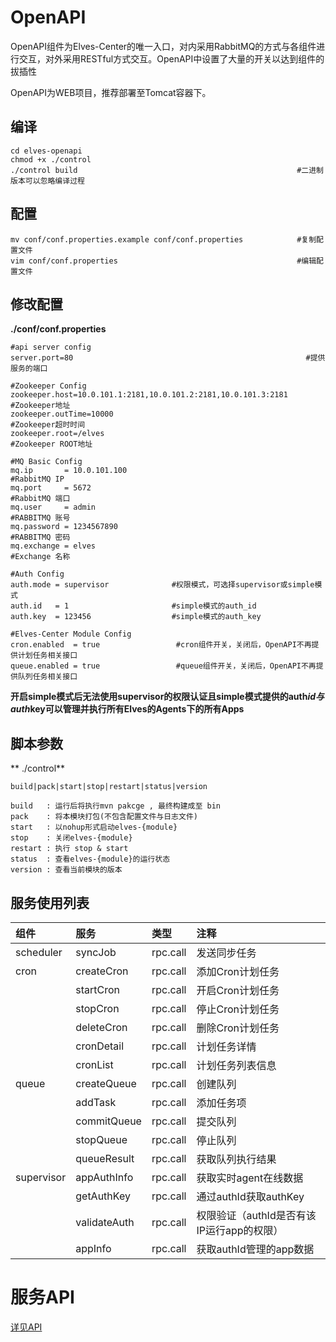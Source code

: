 # OpenAPI

OpenAPI组件为Elves-Center的唯一入口，对内采用RabbitMQ的方式与各组件进行交互，对外采用RESTful方式交互。OpenAPI中设置了大量的开关以达到组件的拔插性

OpenAPI为WEB项目，推荐部署至Tomcat容器下。

## 编译

```
cd elves-openapi
chmod +x ./control
./control build                                                 #二进制版本可以忽略编译过程
```

## 配置

```
mv conf/conf.properties.example conf/conf.properties            #复制配置文件
vim conf/conf.properties                                        #编辑配置文件
```


## 修改配置

**./conf/conf.properties**

```
#api server config
server.port=80                                                    #提供服务的端口

#Zookeeper Config
zookeeper.host=10.0.101.1:2181,10.0.101.2:2181,10.0.101.3:2181    #Zookeeper地址
zookeeper.outTime=10000                                           #Zookeeper超时时间
zookeeper.root=/elves                                             #Zookeeper ROOT地址

#MQ Basic Config
mq.ip       = 10.0.101.100                                          #RabbitMQ IP
mq.port     = 5672                                                  #RabbitMQ 端口
mq.user     = admin                                                 #RABBITMQ 账号
mq.password = 1234567890                                            #RABBITMQ 密码                             
mq.exchange = elves                                                 #Exchange 名称

#Auth Config                
auth.mode = supervisor              #权限模式，可选择supervisor或simple模式
auth.id   = 1                       #simple模式的auth_id
auth.key  = 123456                  #simple模式的auth_key

#Elves-Center Module Config
cron.enabled  = true                 #cron组件开关，关闭后，OpenAPI不再提供计划任务相关接口
queue.enabled = true                 #queue组件开关，关闭后，OpenAPI不再提供队列任务相关接口
```

**开启simple模式后无法使用supervisor的权限认证且simple模式提供的auth**_**id与auth**_**key可以管理并执行所有Elves的Agents下的所有Apps**

## 脚本参数

** ./control**

```
build|pack|start|stop|restart|status|version

build   : 运行后将执行mvn pakcge , 最终构建成至 bin
pack    : 将本模块打包(不包含配置文件与日志文件)
start   : 以nohup形式启动elves-{module}
stop    : 关闭elves-{module}
restart : 执行 stop & start
status  : 查看elves-{module}的运行状态
version : 查看当前模块的版本
```


## 服务使用列表

| **组件** | **服务** | **类型** | **注释** |
| :--- | :--- | :--- | :--- |
| scheduler | syncJob | rpc.call | 发送同步任务 |
| cron | createCron | rpc.call | 添加Cron计划任务 |
|  | startCron | rpc.call | 开启Cron计划任务 |
|  | stopCron | rpc.call | 停止Cron计划任务 |
|  | deleteCron | rpc.call | 删除Cron计划任务 |
|  | cronDetail | rpc.call | 计划任务详情 |
|  | cronList | rpc.call | 计划任务列表信息 |
| queue | createQueue | rpc.call | 创建队列 |
|  | addTask | rpc.call | 添加任务项 |
|  | commitQueue | rpc.call | 提交队列 |
|  | stopQueue | rpc.call | 停止队列 |
|  | queueResult | rpc.call | 获取队列执行结果 |
| supervisor | appAuthInfo | rpc.call | 获取实时agent在线数据 |
|  | getAuthKey | rpc.call | 通过authId获取authKey |
|  | validateAuth | rpc.call | 权限验证（authId是否有该IP运行app的权限） |
|  | appInfo | rpc.call | 获取authId管理的app数据 |

# 服务API

[详见API](/api.md)

